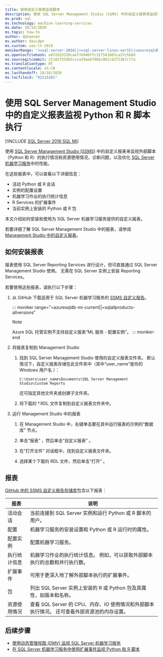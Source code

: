 ```yaml
---
title: 使用自定义报表监视脚本
description: 使用 SQL Server Management Studio (SSMS) 中的自定义报表来监视外部脚本（Python 和 R）的执行情况、使用的资源、诊断问题，以及 SQL Server 机器学习服务中的优化性能。
ms.prod: sql
ms.technology: machine-learning-services
ms.date: 10/14/2020
ms.topic: how-to
author: dphansen
ms.author: davidph
ms.custom: seo-lt-2019
monikerRange: '>=sql-server-2016||>=sql-server-linux-ver15||=azuresqldb-mi-current||=sqlallproducts-allversions'
ms.openlocfilehash: ed72d25320caef7e946ffc317541665ca37c5b6d
ms.sourcegitcommit: 22102f25db5ccca39aebf96bc861c92f2367c77a
ms.translationtype: HT
ms.contentlocale: zh-CN
ms.lasthandoff: 10/16/2020
ms.locfileid: "92115281"
---
```

# <a name="monitor-python-and-r-script-execution-using-custom-reports-in-sql-server-management-studio"></a>使用 SQL Server Management Studio 中的自定义报表监视 Python 和 R 脚本执行
[!INCLUDE [SQL Server 2016 SQL MI](../../includes/applies-to-version/sqlserver2016-asdbmi.md)]

使用 [SQL Server Management Studio (SSMS)](../../ssms/download-sql-server-management-studio-ssms.md) 中的自定义报表来监视外部脚本（Python 和 R）的执行情况和资源使用情况，诊断问题，以及优化 [SQL Server 机器学习服务](../sql-server-machine-learning-services.md)中的性能。

在这些报表中，可以查看以下详细信息：

- 活动 Python 或 R 会话
- 实例的配置设置
- 机器学习作业的执行统计信息
- R Services 的扩展事件
- 当前实例上安装的 Python 或 R 包

本文介绍如何安装和使用为 SQL Server 机器学习服务提供的自定义报表。

若要详细了解 SQL Server Management Studio 中的报表，请参阅 [Management Studio 中的自定义报表](../../ssms/object/custom-reports-in-management-studio.md)。

## <a name="how-to-install-the-reports"></a>如何安装报表

报表使用 SQL Server Reporting Services 进行设计，但可直接通过 SQL Server Management Studio 使用。 无需在 SQL Server 实例上安装 Reporting Services。

若要使用这些报表，请执行以下步骤：

1. 从 GitHub 下载适用于 SQL Server 机器学习服务的 [SSMS 自定义报告](https://github.com/Microsoft/sql-server-samples/tree/master/samples/features/machine-learning-services/ssms-custom-reports)。

   ::: moniker range="=azuresqldb-mi-current||=sqlallproducts-allversions"
   >[!NOTE]
   > Azure SQL 托管实例不支持自定义报表“ML 服务 - 配置实例”。
   ::: moniker-end

2. 将报表复制到 Management Studio

    1. 找到 SQL Server Management Studio 使用的自定义报表文件夹。 默认情况下，自定义报表存储在此文件夹中（其中“user_name”是你的 Windows 用户名  ）：

        `C:\Users\user_name\Documents\SQL Server Management Studio\Custom Reports`

       还可指定其他文件夹或创建子文件夹。

    2. 将下载的 *.RDL 文件复制到自定义报表文件夹中。

3. 运行 Management Studio 中的报表

    1. 在 Management Studio 中，右键单击要在其中运行报表的示例的“数据库”  节点。

    2. 单击“报表”  ，然后单击“自定义报表”  。

    3. 在“打开文件”  对话框中，找到自定义报表文件夹。

    4. 选择某个下载的 RDL 文件，然后单击“打开”  。

## <a name="reports"></a>报表

[GitHub 中的 SSMS 自定义报告存储库](https://github.com/Microsoft/sql-server-samples/tree/master/samples/features/machine-learning-services/ssms-custom-reports)包含以下报表：

| 报表 | 说明 |
|-|-|
| 活动会话 | 当前连接到 SQL Server 实例和运行 Python 或 R 脚本的用户。 |
| 配置 | 机器学习服务的安装设置和 Python 或 R 运行时的属性。 |
| 配置实例 | 配置机器学习服务。 |
| 执行统计信息 | 机器学习作业的执行统计信息。 例如，可以获取外部脚本执行的总数和并行执行数。 |
| 扩展事件 | 可用于更深入地了解外部脚本执行的扩展事件。 |
| 包 | 列出 SQL Server 实例上安装的 R 或 Python 包及其属性，如版本和名称。 |
| 资源使用情况 | 查看 SQL Server 的 CPU、内存、IO 使用情况和外部脚本执行情况。 还可查看外部资源池的内存设置。 |

## <a name="next-steps"></a>后续步骤

- [使用动态管理视图 (DMV) 监视 SQL Server 机器学习服务](monitor-sql-server-machine-learning-services-using-dynamic-management-views.md)
- [在 SQL Server 机器学习服务中使用扩展事件监视 Python 和 R 脚本](extended-events.md)
